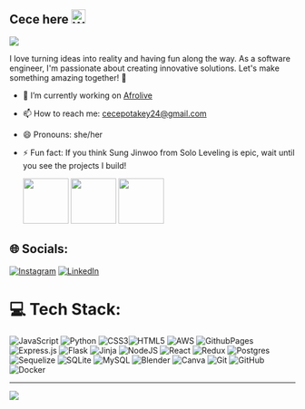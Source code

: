 ## Cece here <img src="https://raw.githubusercontent.com/Tarikul-Islam-Anik/Animated-Fluent-Emojis/master/Emojis/Hand%20gestures/Waving%20Hand.png" alt="Waving Hand" width="25" height="25" />
 <img src="https://res.cloudinary.com/dv9oyy79u/image/upload/v1718809517/Orange_Ebb_and_Flow_Abstract_LinkedIn_Banner_qufnm5.png"  />
 
I love turning ideas into reality and having fun along the way. As a software engineer, I'm passionate about creating innovative solutions. Let's make something amazing together! 🌟
- 🔭 I’m currently working on [Afrolive](https://github.com/cecepot/AfroLive)
- 📫 How to reach me: cecepotakey24@gmail.com
- 😄 Pronouns: she/her
- ⚡ Fun fact: If you think Sung Jinwoo from Solo Leveling is epic, wait until you see the projects I build!

   <img src="https://user-images.githubusercontent.com/74038190/216649417-9acc58df-9186-4132-ad43-819a57babb67.gif" width="80" height="80"  />
   <img src="https://user-images.githubusercontent.com/74038190/216654128-ad1c5827-e18e-43a6-974b-3669cbb082b9.gif" width="80" height="80"  />
   <img src="https://user-images.githubusercontent.com/74038190/216658115-017b0125-1bba-409d-b789-c04362c0adfb.gif" width="80" height="80"  />

## 🌐 Socials:
[![Instagram](https://img.shields.io/badge/Instagram-%23E4405F.svg?logo=Instagram&logoColor=white)](https://instagram.com/cece._p) [![LinkedIn](https://img.shields.io/badge/LinkedIn-%230077B5.svg?logo=linkedin&logoColor=white)](https://www.linkedin.com/in/cecepot/) 

# 💻 Tech Stack:
![JavaScript](https://img.shields.io/badge/javascript-%23323330.svg?style=flat&logo=javascript&logoColor=%23F7DF1E) ![Python](https://img.shields.io/badge/python-3670A0?style=flat&logo=python&logoColor=ffdd54) ![CSS3](https://img.shields.io/badge/css3-%231572B6.svg?style=flat&logo=css3&logoColor=white)![HTML5](https://img.shields.io/badge/html5-%23E34F26.svg?style=flat&logo=html5&logoColor=white) ![AWS](https://img.shields.io/badge/AWS-%23FF9900.svg?style=flat&logo=amazon-aws&logoColor=white) ![GithubPages](https://img.shields.io/badge/github%20pages-121013?style=flat&logo=github&logoColor=white) ![Express.js](https://img.shields.io/badge/express.js-%23404d59.svg?style=flat&logo=express&logoColor=%2361DAFB) ![Flask](https://img.shields.io/badge/flask-%23000.svg?style=flat&logo=flask&logoColor=white) ![Jinja](https://img.shields.io/badge/jinja-white.svg?style=flat&logo=jinja&logoColor=black) ![NodeJS](https://img.shields.io/badge/node.js-6DA55F?style=flat&logo=node.js&logoColor=white) ![React](https://img.shields.io/badge/react-%2320232a.svg?style=flat&logo=react&logoColor=%2361DAFB) ![Redux](https://img.shields.io/badge/redux-%23593d88.svg?style=flat&logo=redux&logoColor=white) ![Postgres](https://img.shields.io/badge/postgres-%23316192.svg?style=flat&logo=postgresql&logoColor=white) ![Sequelize](https://img.shields.io/badge/Sequelize-52B0E7?style=flat&logo=Sequelize&logoColor=white) ![SQLite](https://img.shields.io/badge/sqlite-%2307405e.svg?style=flat&logo=sqlite&logoColor=white) ![MySQL](https://img.shields.io/badge/mysql-4479A1.svg?style=flat&logo=mysql&logoColor=white) ![Blender](https://img.shields.io/badge/blender-%23F5792A.svg?style=flat&logo=blender&logoColor=white) ![Canva](https://img.shields.io/badge/Canva-%2300C4CC.svg?style=flat&logo=Canva&logoColor=white) ![Git](https://img.shields.io/badge/git-%23F05033.svg?style=flat&logo=git&logoColor=white) ![GitHub](https://img.shields.io/badge/github-%23121011.svg?style=flat&logo=github&logoColor=white) ![Docker](https://img.shields.io/badge/docker-%230db7ed.svg?style=flat&logo=docker&logoColor=white)


---
[![](https://visitcount.itsvg.in/api?id=cecepot&icon=5&color=10)](https://visitcount.itsvg.in)

<!-- Proudly created with GPRM ( https://gprm.itsvg.in ) -->
